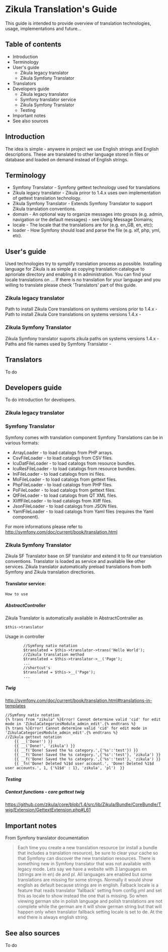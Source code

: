 Zikula Translation's Guide
=================

This guide is intended to provide overview of translation technologies, usage, implementations and future...

## Table of contents

* Introduction
* Terminology
* User's guide 
	* Zikula legacy translator
	* Zikula Symfony Translator
* Translators
* Developers guide
	* Zikula legacy translator
	* Symfony translator service
	* Zikula Symfony Translator
	* Testing
* Important notes
* See also sources



## Introduction  
The idea is simple - anywere in project we use English strings and English descriptions.
These are translated to other language stored in files or database and loaded on demand instead of English strings. 

## Terminology
* Symfony Translator - Symfony gettext technology used for translations 
* Zikula legacy translator - Zikula priror to 1.4.x uses own implementation of gettext translation technology. 
* Zikula Symfony Translator - Extends Symfony Translator to support Zikula translation conventions. 
* domain - An optional way to organize messages into groups (e.g. admin, navigation or the default messages) - see Using Message Domains;
* locale - The locale that the translations are for (e.g. en_GB, en, etc);
* loader - How Symfony should load and parse the file (e.g. xlf, php, yml, etc).


## User's guide
Used technologies try to symplify translation process as possible. Installing language for Zikula is as simple as copying translation catalogue to aprioriate directory and enabling it in administration.
You can find your locale translations on ... If there is no translation for your language and you willing to translate please check 'Translators' part of this guide. 
### Zikula legacy translator

Path to install Zikula Core translations on systems versions prior to 1.4.x -
Path to install Zikula Core translations on systems versions 1.4.x -
 
### Zikula Symfony Translator

Zikula Symfony translator suports zikula paths on systems versions 1.4.x -
Paths and file names used by Symfony Translator - 

## Translators

To do 

## Developers guide
To do introduction for developers.
### Zikula legacy translator

### Symfony Translator
Symfony comes with translation component Symfony Translations can be in various formats:
* ArrayLoader - to load catalogs from PHP arrays.
* CsvFileLoader - to load catalogs from CSV files.
* IcuDatFileLoader - to load catalogs from resource bundles.
* IcuResFileLoader - to load catalogs from resource bundles.
* IniFileLoader - to load catalogs from ini files.
* MoFileLoader - to load catalogs from gettext files.
* PhpFileLoader - to load catalogs from PHP files.
* PoFileLoader - to load catalogs from gettext files.
* QtFileLoader - to load catalogs from QT XML files.
* XliffFileLoader - to load catalogs from Xliff files.
* JsonFileLoader - to load catalogs from JSON files.
* YamlFileLoader - to load catalogs from Yaml files (requires the Yaml component). 

For more informations please refer to http://symfony.com/doc/current/book/translation.html 

### Zikula Symfony Translator
Zikula SF Translator base on SF translator and extend it to fit our translation conventions. Translator is loaded as service and available like other services.
Zikula translator automatically preload translations from both Symfony and Zikula translation directiories.
#### Translator service:

```
How to use
```

##### AbstractController
Zikula Translator is automatically available in AbstractContraller as 
```
$this->translator
```
Usage in controller

```
		//Symfony nativ notation
        $translated = $this->translator->trans('Hello World');
        //Zikula translation method
        $translated = $this->translator->__('Page');
        ...
        //shortcut's
        $translated = $this->__('Page');
        ...
```
##### Twig
http://symfony.com/doc/current/book/translation.html#translations-in-templates
```
//Symfony nativ notation
{% trans from "zikula" %}Error! Cannot determine valid 'cid' for edit mode in 'ZikulaCategoriesModule_admin_edit'.{% endtrans %}
{% trans %}Error! Cannot determine valid 'cid' for edit mode in 'ZikulaCategoriesModule_admin_edit'.{% endtrans %}
//Zikula gettext notation
    {{ __('Done!') }}
    {{ __('Done!', 'zikula') }}
    {{ __f('Done! Saved the %s category.',{'%s':'test'}) }}
    {{ __f('Done! Saved the %s category.',{'%s':'test'}, 'zikula') }}
    {{ __f('Done! Saved the %s category.',{'%s':'test'}, 'zikula') }}
    {{ _fn('Done! Deleted %1$d user account.', 'Done! Deleted %1$d user accounts.', 1, {'%1$d' : 1}, 'zikula', 'pl')  }}
```

##### Testing




##### Context functions - core gettext twig
https://github.com/zikula/core/blob/1.4/src/lib/Zikula/Bundle/CoreBundle/Twig/Extension/GettextExtension.php#L61

## Important notes
From Symfony translator documentation
>Each time you create a new translation resource (or install a bundle that includes a translation resource), be sure to clear your cache so that Symfony can discover the new translation resources.
There is something new in Symfony translator that was not available with legacy mode. Lets say we have a website with 3 languages en (strings are in en) de and pl. All languages are enabled but some translations are missing for some strings. Normally it would show english as default because strings are in english. Falback locale is a feature that reads translator 'fallback' setting from config.yml and set this as locale to show instead the one that is missing. So when viewing german site in polish language and polish translations are not complete while the german are it will show german string but that will happen only when translator fallback setting locale is set to de. At the end there is always english string.

## See also sources

To do
